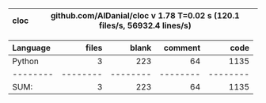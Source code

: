 cloc|github.com/AlDanial/cloc v 1.78  T=0.02 s (120.1 files/s, 56932.4 lines/s)
--- | ---

Language|files|blank|comment|code
:-------|-------:|-------:|-------:|-------:
Python|3|223|64|1135
--------|--------|--------|--------|--------
SUM:|3|223|64|1135
